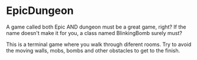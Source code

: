 # EpicDungeon
A game called both Epic AND dungeon must be a great game, right? If the name doesn't make it for you,
a class named BlinkingBomb surely must? 

This is a terminal game where you walk through diferent rooms. Try to avoid the moving walls, mobs, bombs and other
obstacles to get to the finish. 
